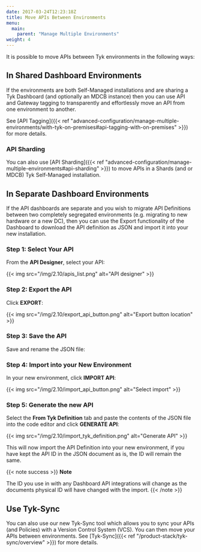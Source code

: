 ```yaml
---
date: 2017-03-24T12:23:18Z
title: Move APIs Between Environments
menu:
  main:
    parent: "Manage Multiple Environments"
weight: 4 
---
```


It is possible to move APIs between Tyk environments in the following ways:

## In Shared Dashboard Environments

If the environments are both Self-Managed installations and are sharing a Tyk Dashboard (and optionally an MDCB instance) then you can use API and Gateway tagging to transparently and effortlessly move an API from one environment to another.

See [API Tagging]({{< ref "advanced-configuration/manage-multiple-environments/with-tyk-on-premises#api-tagging-with-on-premises" >}}) for more details.

### API Sharding

You can also use [API Sharding]({{< ref "advanced-configuration/manage-multiple-environments#api-sharding" >}}) to move APIs in a Shards (and or MDCB) Tyk Self-Managed installation.

## In Separate Dashboard Environments

If the API dashboards are separate and you wish to migrate API Definitions between two completely segregated environments (e.g. migrating to new hardware or a new DC), then you can use the Export functionality of the Dashboard to download the API definition as JSON and import it into your new installation.

### Step 1: Select Your API

From the **API Designer**, select your API:

{{< img src="/img/2.10/apis_list.png" alt="API designer" >}}

### Step 2: Export the API

Click **EXPORT**:

{{< img src="/img/2.10/export_api_button.png" alt="Export button location" >}}

### Step 3: Save the API

Save and rename the JSON file:

### Step 4: Import into your New Environment

In your new environment, click **IMPORT API**:

{{< img src="/img/2.10/import_api_button.png" alt="Select import" >}}

### Step 5: Generate the new API

Select the **From Tyk Definition** tab and paste the contents of the JSON file into the code editor and click **GENERATE API**:

{{< img src="/img/2.10/import_tyk_definition.png" alt="Generate API" >}}

This will now import the API Definition into your new environment, if you have kept the API ID in the JSON document as is, the ID will remain the same.

{{< note success >}}
**Note**  

The ID you use in with any Dashboard API integrations will change as the documents physical ID will have changed with the import.
{{< /note >}}

## Use Tyk-Sync

You can also use our new Tyk-Sync tool which allows you to sync your APIs (and Policies) with a Version Control System (VCS). You can then move your APIs between environments. See [Tyk-Sync]({{< ref "/product-stack/tyk-sync/overview" >}}) for more details.